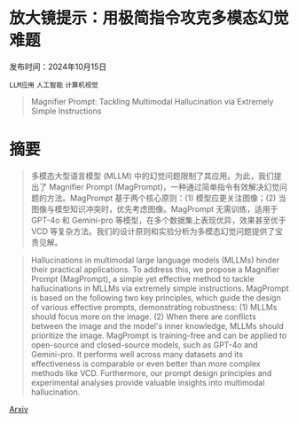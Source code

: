 # 放大镜提示：用极简指令攻克多模态幻觉难题

发布时间：2024年10月15日

`LLM应用` `人工智能` `计算机视觉`

> Magnifier Prompt: Tackling Multimodal Hallucination via Extremely Simple Instructions

# 摘要

> 多模态大型语言模型 (MLLM) 中的幻觉问题限制了其应用。为此，我们提出了 Magnifier Prompt (MagPrompt)，一种通过简单指令有效解决幻觉问题的方法。MagPrompt 基于两个核心原则：(1) 模型应更关注图像；(2) 当图像与模型知识冲突时，优先考虑图像。MagPrompt 无需训练，适用于 GPT-4o 和 Gemini-pro 等模型，在多个数据集上表现优异，效果甚至优于 VCD 等复杂方法。我们的设计原则和实验分析为多模态幻觉问题提供了宝贵见解。

> Hallucinations in multimodal large language models (MLLMs) hinder their practical applications. To address this, we propose a Magnifier Prompt (MagPrompt), a simple yet effective method to tackle hallucinations in MLLMs via extremely simple instructions. MagPrompt is based on the following two key principles, which guide the design of various effective prompts, demonstrating robustness: (1) MLLMs should focus more on the image. (2) When there are conflicts between the image and the model's inner knowledge, MLLMs should prioritize the image. MagPrompt is training-free and can be applied to open-source and closed-source models, such as GPT-4o and Gemini-pro. It performs well across many datasets and its effectiveness is comparable or even better than more complex methods like VCD. Furthermore, our prompt design principles and experimental analyses provide valuable insights into multimodal hallucination.

[Arxiv](https://arxiv.org/abs/2410.11701)